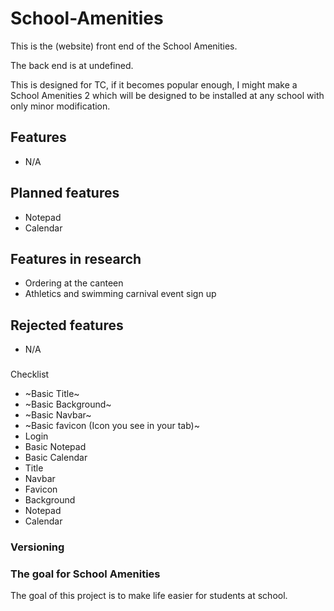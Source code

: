 # School-Amenities
This is the (website) front end of the School Amenities.

The back end is at undefined.

This is designed for TC, if it becomes popular enough, I might make a School Amenities 2 which will be designed to be installed at any school with only minor modification.

## Features
- N/A

## Planned features
- Notepad
- Calendar

## Features in research
- Ordering at the canteen
- Athletics and swimming carnival event sign up

## Rejected features
- N/A

###
Checklist
- ~Basic Title~
- ~Basic Background~
- ~Basic Navbar~
- ~Basic favicon (Icon you see in your tab)~
- Login
- Basic Notepad
- Basic Calendar
- Title
- Navbar
- Favicon
- Background
- Notepad
- Calendar

### Versioning

### The goal for School Amenities
The goal of this project is to make life easier for students at school.
